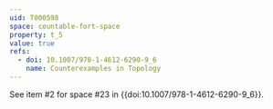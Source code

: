 ```yaml
---
uid: T000598
space: countable-fort-space
property: t_5
value: true
refs:
  - doi: 10.1007/978-1-4612-6290-9_6
    name: Counterexamples in Topology
---
```

See item #2 for space #23 in {{doi:10.1007/978-1-4612-6290-9_6}}.
